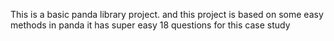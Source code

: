 This is a basic panda library project.
and this project is based on some easy methods in panda 
it has super easy 18 questions for this case study 
